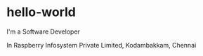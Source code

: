 # hello-world
I'm a Software Developer

In Raspberry Infosystem Private Limited, Kodambakkam, Chennai
